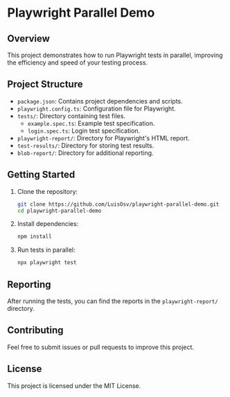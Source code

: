 # Playwright Parallel Demo

## Overview
This project demonstrates how to run Playwright tests in parallel, improving the efficiency and speed of your testing process.

## Project Structure
- `package.json`: Contains project dependencies and scripts.
- `playwright.config.ts`: Configuration file for Playwright.
- `tests/`: Directory containing test files.
  - `example.spec.ts`: Example test specification.
  - `login.spec.ts`: Login test specification.
- `playwright-report/`: Directory for Playwright's HTML report.
- `test-results/`: Directory for storing test results.
- `blob-report/`: Directory for additional reporting.

## Getting Started
1. Clone the repository:
   ```bash
   git clone https://github.com/LuisOsv/playwright-parallel-demo.git
   cd playwright-parallel-demo
   ```
2. Install dependencies:
   ```bash
   npm install
   ```
3. Run tests in parallel:
   ```bash
   npx playwright test
   ```

## Reporting
After running the tests, you can find the reports in the `playwright-report/` directory.

## Contributing
Feel free to submit issues or pull requests to improve this project.

## License
This project is licensed under the MIT License.